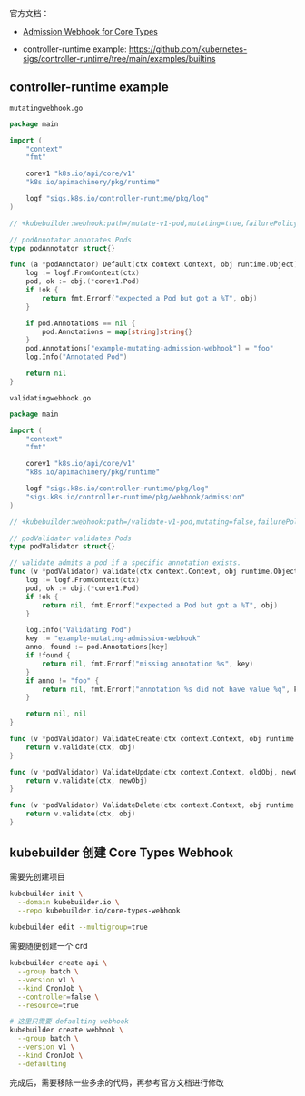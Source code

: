官方文档：

- [Admission Webhook for Core Types](https://book.kubebuilder.io/reference/webhook-for-core-types.html#admission-webhook-for-core-types)

- controller-runtime example: <https://github.com/kubernetes-sigs/controller-runtime/tree/main/examples/builtins>

## controller-runtime example

`mutatingwebhook.go`

```go
package main

import (
	"context"
	"fmt"

	corev1 "k8s.io/api/core/v1"
	"k8s.io/apimachinery/pkg/runtime"

	logf "sigs.k8s.io/controller-runtime/pkg/log"
)

// +kubebuilder:webhook:path=/mutate-v1-pod,mutating=true,failurePolicy=fail,groups="",resources=pods,verbs=create;update,versions=v1,name=mpod.kb.io

// podAnnotator annotates Pods
type podAnnotator struct{}

func (a *podAnnotator) Default(ctx context.Context, obj runtime.Object) error {
	log := logf.FromContext(ctx)
	pod, ok := obj.(*corev1.Pod)
	if !ok {
		return fmt.Errorf("expected a Pod but got a %T", obj)
	}

	if pod.Annotations == nil {
		pod.Annotations = map[string]string{}
	}
	pod.Annotations["example-mutating-admission-webhook"] = "foo"
	log.Info("Annotated Pod")

	return nil
}

```

`validatingwebhook.go`

```go
package main

import (
	"context"
	"fmt"

	corev1 "k8s.io/api/core/v1"
	"k8s.io/apimachinery/pkg/runtime"

	logf "sigs.k8s.io/controller-runtime/pkg/log"
	"sigs.k8s.io/controller-runtime/pkg/webhook/admission"
)

// +kubebuilder:webhook:path=/validate-v1-pod,mutating=false,failurePolicy=fail,groups="",resources=pods,verbs=create;update,versions=v1,name=vpod.kb.io

// podValidator validates Pods
type podValidator struct{}

// validate admits a pod if a specific annotation exists.
func (v *podValidator) validate(ctx context.Context, obj runtime.Object) (admission.Warnings, error) {
	log := logf.FromContext(ctx)
	pod, ok := obj.(*corev1.Pod)
	if !ok {
		return nil, fmt.Errorf("expected a Pod but got a %T", obj)
	}

	log.Info("Validating Pod")
	key := "example-mutating-admission-webhook"
	anno, found := pod.Annotations[key]
	if !found {
		return nil, fmt.Errorf("missing annotation %s", key)
	}
	if anno != "foo" {
		return nil, fmt.Errorf("annotation %s did not have value %q", key, "foo")
	}

	return nil, nil
}

func (v *podValidator) ValidateCreate(ctx context.Context, obj runtime.Object) (admission.Warnings, error) {
	return v.validate(ctx, obj)
}

func (v *podValidator) ValidateUpdate(ctx context.Context, oldObj, newObj runtime.Object) (admission.Warnings, error) {
	return v.validate(ctx, newObj)
}

func (v *podValidator) ValidateDelete(ctx context.Context, obj runtime.Object) (admission.Warnings, error) {
	return v.validate(ctx, obj)
}
```

## kubebuilder 创建 Core Types Webhook

需要先创建项目

```bash
kubebuilder init \
  --domain kubebuilder.io \
  --repo kubebuilder.io/core-types-webhook
 
kubebuilder edit --multigroup=true
```

需要随便创建一个 crd

```bash
kubebuilder create api \
  --group batch \
  --version v1 \
  --kind CronJob \
  --controller=false \
  --resource=true

# 这里只需要 defaulting webhook
kubebuilder create webhook \
  --group batch \
  --version v1 \
  --kind CronJob \
  --defaulting
```

完成后，需要移除一些多余的代码，再参考官方文档进行修改
